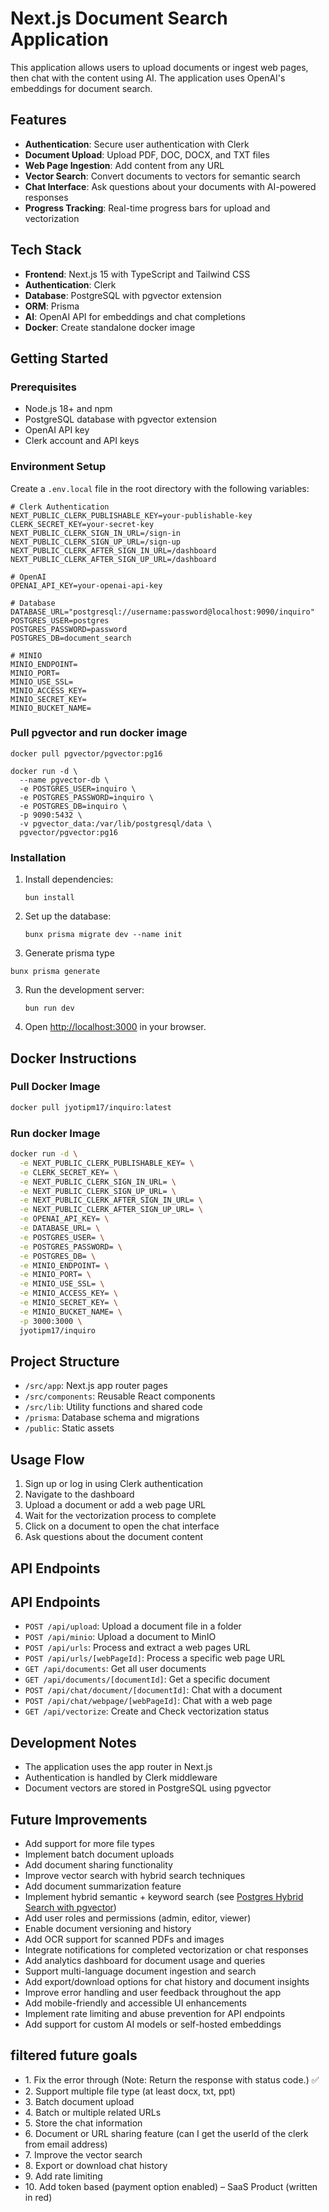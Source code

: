 # Next.js Document Search Application

This application allows users to upload documents or ingest web pages, then chat with the content using AI. The application uses OpenAI's embeddings for document search.

## Features

- **Authentication**: Secure user authentication with Clerk
- **Document Upload**: Upload PDF, DOC, DOCX, and TXT files
- **Web Page Ingestion**: Add content from any URL
- **Vector Search**: Convert documents to vectors for semantic search
- **Chat Interface**: Ask questions about your documents with AI-powered responses
- **Progress Tracking**: Real-time progress bars for upload and vectorization

## Tech Stack

- **Frontend**: Next.js 15 with TypeScript and Tailwind CSS
- **Authentication**: Clerk
- **Database**: PostgreSQL with pgvector extension
- **ORM**: Prisma
- **AI**: OpenAI API for embeddings and chat completions
- **Docker**: Create standalone docker image

## Getting Started

### Prerequisites

- Node.js 18+ and npm
- PostgreSQL database with pgvector extension
- OpenAI API key
- Clerk account and API keys

### Environment Setup

Create a `.env.local` file in the root directory with the following variables:

```
# Clerk Authentication
NEXT_PUBLIC_CLERK_PUBLISHABLE_KEY=your-publishable-key
CLERK_SECRET_KEY=your-secret-key
NEXT_PUBLIC_CLERK_SIGN_IN_URL=/sign-in
NEXT_PUBLIC_CLERK_SIGN_UP_URL=/sign-up
NEXT_PUBLIC_CLERK_AFTER_SIGN_IN_URL=/dashboard
NEXT_PUBLIC_CLERK_AFTER_SIGN_UP_URL=/dashboard

# OpenAI
OPENAI_API_KEY=your-openai-api-key

# Database
DATABASE_URL="postgresql://username:password@localhost:9090/inquiro"
POSTGRES_USER=postgres
POSTGRES_PASSWORD=password
POSTGRES_DB=document_search

# MINIO
MINIO_ENDPOINT=
MINIO_PORT=
MINIO_USE_SSL=
MINIO_ACCESS_KEY=
MINIO_SECRET_KEY=
MINIO_BUCKET_NAME=
```

### Pull pgvector and run docker image

```
docker pull pgvector/pgvector:pg16
```

```
docker run -d \
  --name pgvector-db \
  -e POSTGRES_USER=inquiro \
  -e POSTGRES_PASSWORD=inquiro \
  -e POSTGRES_DB=inquiro \
  -p 9090:5432 \
  -v pgvector_data:/var/lib/postgresql/data \
  pgvector/pgvector:pg16

```

### Installation

1. Install dependencies:

   ```
   bun install

   ```

2. Set up the database:

   ```
   bunx prisma migrate dev --name init
   ```

3. Generate prisma type

```
bunx prisma generate
```

3. Run the development server:

   ```
   bun run dev
   ```

4. Open [http://localhost:3000](http://localhost:3000) in your browser.

## Docker Instructions

### Pull Docker Image

```sh
docker pull jyotipm17/inquiro:latest

```

### Run docker Image

```sh
docker run -d \
  -e NEXT_PUBLIC_CLERK_PUBLISHABLE_KEY= \
  -e CLERK_SECRET_KEY= \
  -e NEXT_PUBLIC_CLERK_SIGN_IN_URL= \
  -e NEXT_PUBLIC_CLERK_SIGN_UP_URL= \
  -e NEXT_PUBLIC_CLERK_AFTER_SIGN_IN_URL= \
  -e NEXT_PUBLIC_CLERK_AFTER_SIGN_UP_URL= \
  -e OPENAI_API_KEY= \
  -e DATABASE_URL= \
  -e POSTGRES_USER= \
  -e POSTGRES_PASSWORD= \
  -e POSTGRES_DB= \
  -e MINIO_ENDPOINT= \
  -e MINIO_PORT= \
  -e MINIO_USE_SSL= \
  -e MINIO_ACCESS_KEY= \
  -e MINIO_SECRET_KEY= \
  -e MINIO_BUCKET_NAME= \
  -p 3000:3000 \
  jyotipm17/inquiro
```

## Project Structure

- `/src/app`: Next.js app router pages
- `/src/components`: Reusable React components
- `/src/lib`: Utility functions and shared code
- `/prisma`: Database schema and migrations
- `/public`: Static assets

## Usage Flow

1. Sign up or log in using Clerk authentication
2. Navigate to the dashboard
3. Upload a document or add a web page URL
4. Wait for the vectorization process to complete
5. Click on a document to open the chat interface
6. Ask questions about the document content

## API Endpoints

## API Endpoints

- `POST /api/upload`: Upload a document file in a folder
- `POST /api/minio`: Upload a document to MinIO
- `POST /api/urls`: Process and extract a web pages URL
- `POST /api/urls/[webPageId]`: Process a specific web page URL
- `GET /api/documents`: Get all user documents
- `GET /api/documents/[documentId]`: Get a specific document
- `POST /api/chat/document/[documentId]`: Chat with a document
- `POST /api/chat/webpage/[webPageId]`: Chat with a web page
- `GET /api/vectorize`: Create and Check vectorization status

## Development Notes

- The application uses the app router in Next.js
- Authentication is handled by Clerk middleware
- Document vectors are stored in PostgreSQL using pgvector

## Future Improvements

- Add support for more file types
- Implement batch document uploads
- Add document sharing functionality
- Improve vector search with hybrid search techniques
- Add document summarization feature
- Implement hybrid semantic + keyword search (see [Postgres Hybrid Search with pgvector](https://supabase.com/blog/hybrid-search-text-embeddings-postgres))
- Add user roles and permissions (admin, editor, viewer)
- Enable document versioning and history
- Add OCR support for scanned PDFs and images
- Integrate notifications for completed vectorization or chat responses
- Add analytics dashboard for document usage and queries
- Support multi-language document ingestion and search
- Add export/download options for chat history and document insights
- Improve error handling and user feedback throughout the app
- Add mobile-friendly and accessible UI enhancements
- Implement rate limiting and abuse prevention for API endpoints
- Add support for custom AI models or self-hosted embeddings

## filtered future goals

- 1.⁠ ⁠Fix the error through (Note: Return the response with status code.) ✅
- 2.⁠ ⁠Support multiple file type (at least docx, txt, ppt)
- 3.⁠ ⁠Batch document upload
- 4.⁠ ⁠Batch or multiple related URLs
- 5.⁠ ⁠Store the chat information
- 6.⁠ ⁠Document or URL sharing feature (can I get the userId of the clerk from email address)
- 7.⁠ ⁠Improve the vector search
- 8.⁠ ⁠Export or download chat history
- 9.⁠ ⁠Add rate limiting
- 10.⁠ ⁠Add token based (payment option enabled) – SaaS Product (written in red)
